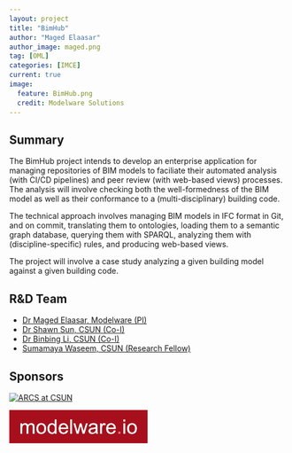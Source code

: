 ```yaml
---
layout: project
title: "BimHub"
author: "Maged Elaasar"
author_image: maged.png
tag: [OML]
categories: [IMCE]
current: true
image:
  feature: BimHub.png
  credit: Modelware Solutions
---
```


## Summary

The BimHub project intends to develop an enterprise application for managing repositories of BIM models to faciliate their automated analysis (with CI/CD pipelines) and peer review (with web-based views) processes. The analysis will involve checking both the well-formedness of the BIM model as well as their conformance to a (multi-disciplinary) building code.

The technical approach involves managing BIM models in IFC format in Git, and on commit, translating them to ontologies, loading them to a semantic graph database, querying them with SPARQL, analyzing them with (discipline-specific) rules, and producing web-based views.

The project will involve a case study analyzing a given building model against a given building code.

## R&D Team
- [Dr Maged Elaasar, Modelware (PI)](/contributors/Maged%20Elaasar.html)
- [Dr Shawn Sun, CSUN (Co-I)](https://catalog.csun.edu/academics/cecm/faculty/sun-chuanbing-shawn/)
- [Dr Binbing Li, CSUN (Co-I)](https://www.ecs.csun.edu/~bingbing/)
- [Sumamaya Waseem, CSUN (Research Fellow)](https://www.linkedin.com/in/summayah-waseem-7264bb1b4)

## Sponsors

[![ARCS at CSUN](https://media.licdn.com/dms/image/C560BAQEUqeYW3Qb5Bw/company-logo_200_200/0/1586875534042?e=1700092800&v=beta&t=4jV8TldcTwEwcKyLDnSt-VNonnlCNM8LmAjBq7Xl46I)](https://arcs.center/)

[![Modelware](/assets/img/modelware.png)](https://modelware.io/)